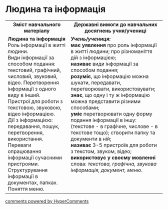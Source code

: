 <div id="hypercomments_widget" class="js-hypercomments-widget invisible"></div>

Людина та інформація 
=============================================

<table>
  <tr>
    <td width="40%" align="center"><b>Зміст навчального матеріалу<b></td>
    <td width="60%" align="center"><b>Державні вимоги до навчальних досягнень учня/учениці</b></td>
  </tr>
  <tr>
    <td width="40%" style="vertical-align:top !important;">
    <b>Людина та інформація</b><br>
Роль інформації в житті людини. <br>
Види інформації за способом подання: текстовий, графічний, числовий, звуковий, відео. Перетворення інформації з одного виду в інший. <br>Пристрої для роботи з текстовою, звуковою, відео інформацією.<br>
Дії з інформацією: передавання, пошук, перетворення, використання. Переваги опрацювання інформації сучасними пристроями.<br> 
Структурування інформації в документах, папках. Поняття меню.<br>
    </td>
    <td width="60%" style="vertical-align:top !important;">
    <i><b>Учень/учениця:</b></i><br>
<b>має уявлення</b> про роль інформації в житті людини; про різноманіття дій з інформацією;<br>
<b>називає</b> види інформації за способом подання;<br>
<b>розуміє</b>, що інформацію можна шукати, передавати, перетворювати, використовувати;<br>
<b>знає</b>, що одну і ту ж інформацію можна представити різними способами;<br>
<b>уміє</b> перетворювати одну форму подання інформації в іншу: (текстове - в графічне, числове - в текстове тощо); створити папку та документи в ній;<br>
<b>називає</b> 3-5 пристроїв для роботи з текстом, звуком, відео; <br>
<b>використовує у своєму мовленні</b> слова: <i>текстова, графічна, звукова інформація, документ, меню</i>.<br>
</td>
  </tr>
</table>

<div class="js-hypercomments-container">
<a href="http://hypercomments.com" class="hc-link" title="comments widget">comments powered by HyperComments</a>
</div>